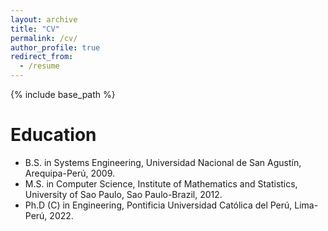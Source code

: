 ```yaml
---
layout: archive
title: "CV"
permalink: /cv/
author_profile: true
redirect_from:
  - /resume
---
```


{% include base_path %}


Education
======
* B.S. in Systems Engineering, Universidad Nacional de San Agustín, Arequipa-Perú, 2009.
* M.S. in Computer Science, Institute of Mathematics and Statistics, University of Sao Paulo, Sao Paulo-Brazil, 2012.
* Ph.D (C) in Engineering, Pontificia Universidad Católica del Perú, Lima-Perú, 2022.

<!--- 
You can find my CV in [here](/files/cv_RMedina.pdf)



Publications
======
  <ul>{% for post in site.publications %}
    {% include archive-single-cv.html %}
  {% endfor %}</ul>
  
Talks
======
  <ul>{% for post in site.talks %}
    {% include archive-single-talk-cv.html %}
  {% endfor %}</ul>
  
Teaching
======
  <ul>{% for post in site.teaching %}
    {% include archive-single-cv.html %}
  {% endfor %}</ul>
  
Service and leadership
======
* Currently signed in to 43 different slack teams --->
